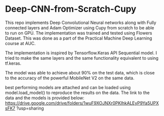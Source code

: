 # Deep-CNN-from-Scratch-Cupy

This repo implements Deep Convolutional Neural networks along with Fully connected layers and Adam Optimizer using Cupy from scratch to be able to run on GPU. The implementation was trained and tested using Flowers Dataset. This was done as a part of the Practical Machine Deep Learning course at AUC.

The implementation is inspired by Tensorflow.Keras API Sequential model. I tried to make the same layers and the same functionality equivalent to using tf.keras.

The model was able to achieve about 90% on the test data, which is close to the accuracy of the powerful MobileNet V2 on the same data.

best performing models are attached and can be loaded using
model.load_model() to reproduce the results on the data. The link to the data and
the models is provided below:
https://drive.google.com/drive/folders/1wuF9XOJNXr0PKIhkALEyP9Ya5UPXsFK7
?usp=sharing


